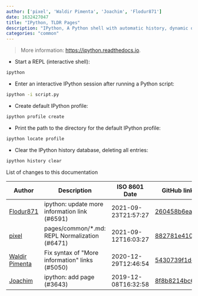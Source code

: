 ```yaml
---
author: ['pixel', 'Waldir Pimenta', 'Joachim', 'Flodur871']
date: 1632427047
title: "IPython, TLDR Pages"
description: "IPython, A Python shell with automatic history, dynamic object introspection, easier configuration, command completion, access to the system shell and more."
categories: "common"
---
```

> More information: <https://ipython.readthedocs.io>.

- Start a REPL (interactive shell):

```bash
ipython
```

- Enter an interactive IPython session after running a Python script:

```bash
ipython -i script.py
```

- Create default IPython profile:

```bash
ipython profile create
```

- Print the path to the directory for the default IPython profile:

```bash
ipython locate profile
```

- Clear the IPython history database, deleting all entries:

```bash
ipython history clear
```
List of changes to this documentation


Author | Description | ISO 8601 Date | GitHub link
------|-----|-----|-----
[Flodur871](mailto:42621369+Flodur871@users.noreply.github.com) | ipython: update more information link (#6591) | 2021-09-23T21:57:27 | [260458b6eae3](https://github.com/tldr-pages/tldr/commit/260458b6eae33af76ac63df523c138cba16511b7)
[pixel](mailto:35269695+pixelcmtd@users.noreply.github.com) | pages/common/*.md: REPL Normalization (#6471) | 2021-09-12T16:03:27 | [882781e41019](https://github.com/tldr-pages/tldr/commit/882781e41019543fd716442e62faa1fb02d474b9)
[Waldir Pimenta](mailto:waldyrious@gmail.com) | Fix syntax of "More information" links (#5050) | 2020-12-29T12:46:54 | [5430739f1dc4](https://github.com/tldr-pages/tldr/commit/5430739f1dc4d29b85b838e594550ba6c133001f)
[Joachim](mailto:joachim@wytrzyszczak.com) | ipython: add page (#3643) | 2019-12-08T16:32:58 | [8f8b8214bc64](https://github.com/tldr-pages/tldr/commit/8f8b8214bc644bbba6fb953646a5b8d10ee38560)

